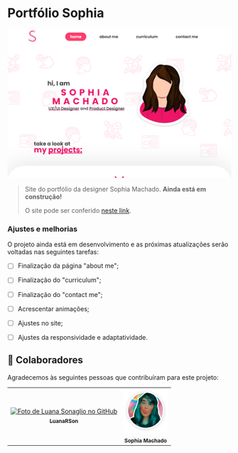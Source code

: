 # Portfólio Sophia

<img src="Print_Portfolio.PNG" alt="imagem do topo da seção 'home' da página.">

> Site do portfólio da designer Sophia Machado. <b>Ainda está em construção!</b>
>
> O site pode ser conferido [neste link](https://portfolio-sophia-machado.netlify.app/).

### Ajustes e melhorias

O projeto ainda está em desenvolvimento e as próximas atualizações serão voltadas nas seguintes tarefas:

- [ ] Finalização da página "about me";
- [ ] Finalização do "curriculum";
- [ ] Finalização do "contact me";
- [ ] Acrescentar animações;
- [ ] Ajustes no site;
- [ ] Ajustes da responsividade e adaptatividade.



## 🤝 Colaboradores

Agradecemos às seguintes pessoas que contribuíram para este projeto:

<table>
  <tr>
      <td align="center">
      <a href="https://www.linkedin.com/in/luana-raissa-sonaglio-7122ab11a/">
        <img src="https://avatars.githubusercontent.com/u/88160281?v=4" width="100px;" alt="Foto de Luana Sonaglio no GitHub"/><br>
        <sub>
          <b>LuanaRSon</b>
        </sub>
      </a>
    </td>
    <td align="center">
      <a href="https://www.linkedin.com/in/sophia-design/">
        <img src="./assets/img/aboutMe/sophia-photo.png" width="100px;" alt="Foto de Sophia Machado"/><br>
        <sub>
          <b>Sophia Machado</b>
        </sub>
      </a>
    </td>        
    </tr>
</table>
